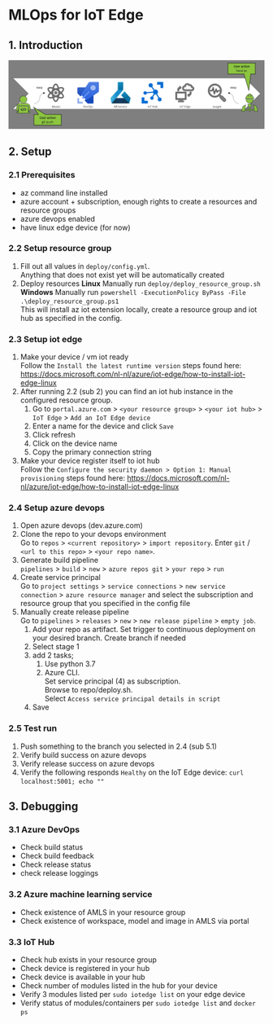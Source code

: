 # MLOps for IoT Edge

## 1. Introduction
![overview](docs/img/overview.jpg)

## 2. Setup
### 2.1 Prerequisites
- az command line installed
- azure account + subscription, enough rights to create a resources and resource groups
- azure devops enabled
- have linux edge device (for now)

### 2.2 Setup resource group
1. Fill out all values in `deploy/config.yml`.  
   Anything that does not exist yet will be automatically created
2. Deploy resources
   **Linux** Manually run `deploy/deploy_resource_group.sh`  
   **Windows** Manually run `powershell -ExecutionPolicy ByPass -File .\deploy_resource_group.ps1`  
   This will install az iot extension locally, create a resource group and iot hub as specified in the config.

### 2.3 Setup iot edge
1. Make your device / vm iot ready  
   Follow the `Install the latest runtime version` steps found here:
   https://docs.microsoft.com/nl-nl/azure/iot-edge/how-to-install-iot-edge-linux
2. After running 2.2 (sub 2) you can find an iot hub instance in the configured resource group. 
    1. Go to `portal.azure.com` > `<your resource group>` > `<your iot hub>` > `IoT Edge` > `Add an IoT Edge device`
    2. Enter a name for the device and click `Save`
    3. Click refresh
    4. Click on the device name
    5. Copy the primary connection string
3. Make your device register itself to iot hub  
   Follow the `Configure the security daemon > Option 1: Manual provisioning` steps found here:
   https://docs.microsoft.com/nl-nl/azure/iot-edge/how-to-install-iot-edge-linux

### 2.4 Setup azure devops
1. Open azure devops (dev.azure.com)
2. Clone the repo to your devops environment  
   Go to `repos` > `<current repository>` > `import repository`.
   Enter `git` / `<url to this repo>` > `<your repo name>`.
3. Generate build pipeline  
   `pipelines` > `build` > `new` > `azure repos git` > `your repo` > `run`
4. Create service principal  
   Go to `project settings` > `service connections` > `new service connection` > `azure resource manager` and select the
   subscription and resource group that you specified in the config file
5. Manually create release pipeline  
   Go to `pipelines` > `releases` > `new` > `new release pipeline` > `empty job`.
    1. Add your repo as artifact. Set trigger to continuous deployment on your desired branch. Create branch if needed
    2. Select stage 1
    3. add 2 tasks;
        1. Use python 3.7
        2. Azure CLI.        
            Set service principal (4) as subscription.  
            Browse to repo/deploy.sh.  
            Select `Access service principal details in script`
    4. Save

### 2.5 Test run
1. Push something to the branch you selected in 2.4 (sub 5.1)
2. Verify build success on azure devops
3. Verify release success on azure devops
4. Verify the following responds `Healthy` on the IoT Edge device: `curl localhost:5001; echo ""`

## 3. Debugging
### 3.1 Azure DevOps
- Check build status
- Check build feedback
- Check release status
- check release loggings

### 3.2 Azure machine learning service
- Check existence of AMLS in your resource group
- Check existence of workspace, model and image in AMLS via portal

### 3.3 IoT Hub
- Check hub exists in your resource group
- Check device is registered in your hub
- Check device is available in your hub
- Check number of modules listed in the hub for your device
- Verify 3 modules listed per `sudo iotedge list` on your edge device
- Verify status of modules/containers per `sudo iotedge list` and `docker ps`
